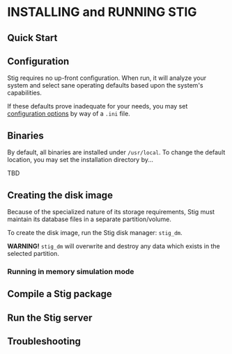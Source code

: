 # INSTALLING and RUNNING STIG

## Quick Start

## Configuration

Stig requires no up-front configuration. When run, it will analyze your system and select sane operating defaults based upon the system's capabilities.

If these defaults prove inadequate for your needs, you may set [configuration options](./config_options.md) by way of a `.ini` file.

## Binaries

By default, all binaries are installed under `/usr/local`. To change the default location, you may set the installation directory by...

TBD

## Creating the disk image

Because of the specialized nature of its storage requirements, Stig must maintain its database files in a separate partition/volume.

To create the disk image, run the Stig disk manager: `stig_dm`.

**WARNING!** `stig_dm` will overwrite and destroy any data which exists in the selected partition.

### Running in memory simulation mode

## Compile a Stig package

## Run the Stig server

## Troubleshooting
